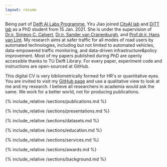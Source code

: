 ```yaml
---
layout: resume
---
```

Being part of [<u>Delft AI Labs Programme</u>](https://www.tudelft.nl/ai/tu-delft-ai-labs), Yiru Jiao joined [<u>CityAI lab</u>](https://www.tudelft.nl/en/ai/cityai-lab) and [<u>DiTT lab</u>](https://www.tudelft.nl/citg/over-faculteit/afdelingen/transport-planning/research/labs/data-analytics-and-traffic-simulation-lab/dittlab-tu-delft/) as a PhD student from 15 Jan. 2021. She is under the supervision of [<u>Dr.ir. Simeon C. Calvert</u>](https://scholar.google.nl/citations?user=pwVbHHEAAAAJ&hl=nl), [<u>Dr.ir. Sander van Cranenburgh</u>](https://scholar.google.nl/citations?user=-FNYwWYAAAAJ&hl=en&inst=6173373803492361994&oi=ao), and [<u>Prof.dr.ir. Hans van Lint</u>](https://scholar.google.nl/citations?user=Q95PbrMAAAAJ&hl=en&inst=6173373803492361994&oi=sra). My research aims at safer traffic for all modes of road users by automated technologies, including but not limited to automated vehicles, data-empowered traffic monitoring, and data-driven infrastructure&policy improvement. Most of my papers published during PhD are openly accessible thanks to TU Delft Library. For every paper, experiment code and instructions are open-sourced at GitHub.

This digital CV is very bibliometrically formed for HR's or quantitative eyes. You are invited to visit my [GitHub page](https://github.com/Yiru-Jiao) and use a qualitative view to look at me and my research. I believe all researchers in academia would ask the same. We work for a better world, not for producing publications.

{% include_relative /sections/publications.md %}

{% include_relative /sections/presentations.md %}

{% include_relative /sections/datasets.md %}

{% include_relative /sections/education.md %}

{% include_relative /sections/services.md %}

{% include_relative /sections/awards.md %}

{% include_relative /sections/background.md %}
